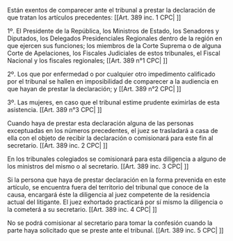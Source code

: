 Están exentos de comparecer ante el tribunal a prestar la declaración de que tratan los artículos precedentes: [[Art. 389 inc. 1 CPC| ]]

1º. El Presidente de la República, los Ministros de Estado, los Senadores y Diputados, los Delegados Presidenciales Regionales dentro de la región en que ejercen sus funciones; los miembros de la Corte Suprema o de alguna Corte de Apelaciones, los Fiscales Judiciales de estos tribunales, el Fiscal Nacional y los fiscales regionales; [[Art. 389 n°1 CPC| ]]

2º. Los que por enfermedad o por cualquier otro impedimento calificado por el tribunal se hallen en imposibilidad de comparecer a la audiencia en que hayan de prestar la declaración; y [[Art. 389 n°2 CPC| ]]

3º. Las mujeres, en caso que el tribunal estime prudente eximirlas de esta asistencia. [[Art. 389 n°3 CPC| ]]

Cuando haya de prestar esta declaración alguna de las personas exceptuadas en los números precedentes, el juez se trasladará a casa de ella con el objeto de recibir la declaración o comisionará para este fin al secretario. [[Art. 389 inc. 2 CPC| ]]

En los tribunales colegiados se comisionará para esta diligencia a alguno de los ministros del mismo o al secretario. [[Art. 389 inc. 3 CPC| ]]

Si la persona que haya de prestar declaración en la forma prevenida en este artículo, se encuentra fuera del territorio del tribunal que conoce de la causa, encargará éste la diligencia al juez competente de la residencia actual del litigante. El juez exhortado practicará por sí mismo la diligencia o la cometerá a su secretario. [[Art. 389 inc. 4 CPC| ]]

No se podrá comisionar al secretario para tomar la confesión cuando la parte haya solicitado que se preste ante el tribunal. [[Art. 389 inc. 5 CPC| ]]